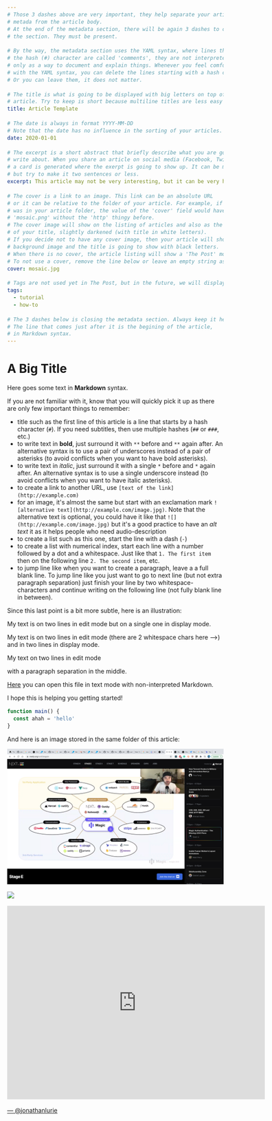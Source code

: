 ```yaml
---
# Those 3 dashes above are very important, they help separate your article
# metada from the article body.
# At the end of the metadata section, there will be again 3 dashes to close
# the section. They must be present.

# By the way, the metadata section uses the YAML syntax, where lines that start with 
# the hash (#) character are called 'comments', they are not interpreted and serve
# only as a way to document and explain things. Whenever you feel comfortable enough
# with the YAML syntax, you can delete the lines starting with a hash character.
# Or you can leave them, it does not matter. 

# The title is what is going to be displayed with big letters on top of your
# article. Try to keep is short because multiline titles are less easy to read.
title: Article Template

# The date is always in format YYYY-MM-DD
# Note that the date has no influence in the sorting of your articles.
date: 2020-01-01

# The excerpt is a short abstract that briefly describe what you are going to 
# write about. When you share an article on social media (Facebook, Twitter),
# a card is generated where the exerpt is going to show up. It can be multiline
# but try to make it two sentences or less.
excerpt: This article may not be very interesting, but it can be very helpful

# The cover is a link to an image. This link can be an absolute URL
# or it can be relative to the folder of your article. For example, if mosaic.png
# was in your article folder, the value of the 'cover' field would have been
# 'mosaic.png' without the 'http' thingy before.
# The cover image will show on the listing of articles and also as the background
# of your title, slightly darkened (with title in white letters).
# If you decide not to have any cover image, then your article will show any
# background image and the title is going to show with black letters.
# When there is no cover, the article listing will show a 'The Post' mosaic image.
# To not use a cover, remove the line below or leave an empty string as the value.
cover: mosaic.jpg

# Tags are not used yet in The Post, but in the future, we will display them.
tags:
  - tutorial
  - how-to

# The 3 dashes below is closing the metadata section. Always keep it here.
# The line that comes just after it is the begining of the article,
# in Markdown syntax.
---
```


# A Big Title
Here goes some text in **Markdown** syntax.  

If you are not familiar with it, know that you will quickly pick it up as there are only few important things to remember:
- title such as the first line of this article is a line that starts by a hash character (`#`). If you need subtitles, then use multiple hashes (`##` or `###`, etc.)
- to write text in **bold**, just surround it with `**` before and `**` again after. An alternative syntax is to use a pair of underscores instead of a pair of asterisks (to avoid conflicts when you want to have bold asterisks).
- to write text in *italic*, just surround it with a single `*` before and `*` again after. An alternative syntax is to use a single underscore instead (to avoid conflicts when you want to have italic asterisks).
- to create a link to another URL, use `[text of the link](http://example.com)`
- for an image, it's almost the same but start with an exclamation mark `![alternative text](http://example.com/image.jpg)`. Note that the alternative text is optional, you could have it like that `![](http://example.com/image.jpg)` but it's a good practice to have an *alt text* it as it helps people who need audio-description
- to create a list such as this one, start the line with a dash (`-`)
- to create a list with numerical index, start each line with a number followed by a dot and a whitespace. Just like that `1. The first item` then on the following line `2. The second item`, etc.
- to jump line like when you want to create a paragraph, leave a a full blank line. To jump line like you just want to go to next line (but not extra paragraph separation) just finish your line by two whitespace-characters and continue writing on the following line (not fully blank line in between). 

Since this last point is a bit more subtle, here is an illustration:

My text is on two lines in edit mode
but on a single one in display mode.

My text is on two lines in edit mode (there are 2 whitespace chars here -->)  
and in two lines in display mode.


My text on two lines in edit mode

with a paragraph separation in the middle.

[Here](https://raw.githubusercontent.com/thepostio/thepostio-content/main/articles/article-template/index.md) you can open this file in text mode with non-interpreted Markdown.

I hope this is helping you getting started!

```js
function main() {
  const ahah = 'hello'
}
```

And here is an image stored in the same folder of this article:

![](image.png)

![](https://pro2-bar-s3-cdn-cf6.myportfolio.com/71e8c65f25748779d98a29d068563d77/7346c667-7df8-4d02-8972-1a33e9037c4e.jpg?h=0b509ed2584e75246e08a9b7360f619a)

<iframe src="https://www.google.com/maps/embed?pb=!1m18!1m12!1m3!1d22014.264071554826!2d6.247230494504201!3d46.39352866385494!2m3!1f0!2f0!3f0!3m2!1i1024!2i768!4f13.1!3m3!1m2!1s0x478c430f79b0dd1f%3A0xd69fcc929b443788!2sPrangins!5e0!3m2!1sen!2sch!4v1612635777021!5m2!1sen!2sch" width="600" height="450" frameborder="0" style="border:0;" allowfullscreen="" aria-hidden="false" tabindex="0"></iframe>


[— @jonathanlurie](https://twitter.com/jonathanlurie)